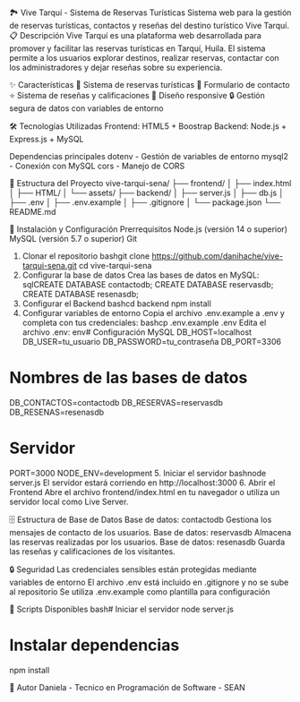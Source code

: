 🏞️ Vive Tarquí - Sistema de Reservas Turísticas
Sistema web para la gestión de reservas turísticas, contactos y reseñas del destino turístico Vive Tarquí.
📋 Descripción
Vive Tarquí es una plataforma web desarrollada para promover y facilitar las reservas turísticas en Tarquí, Huila. El sistema permite a los usuarios explorar destinos, realizar reservas, contactar con los administradores y dejar reseñas sobre su experiencia.

✨ Características
🏨 Sistema de reservas turísticas
📧 Formulario de contacto
⭐ Sistema de reseñas y calificaciones
📱 Diseño responsive
🔒 Gestión segura de datos con variables de entorno

🛠️ Tecnologías Utilizadas
Frontend: HTML5 + Boostrap
Backend: Node.js + Express.js + MySQL

Dependencias principales
dotenv - Gestión de variables de entorno
mysql2 - Conexión con MySQL
cors - Manejo de CORS

📁 Estructura del Proyecto
vive-tarqui-sena/
├── frontend/
│   ├── index.html
│   ├── HTML/
│   └── assets/
├── backend/
│   ├── server.js
│   ├── db.js
│   ├── .env
│   ├── .env.example
│   ├── .gitignore
│   └── package.json
└── README.md

🚀 Instalación y Configuración
Prerrequisitos
Node.js (versión 14 o superior)
MySQL (versión 5.7 o superior)
Git

1. Clonar el repositorio
bashgit clone https://github.com/danihache/vive-tarqui-sena.git
cd vive-tarqui-sena
2. Configurar la base de datos
Crea las bases de datos en MySQL:
sqlCREATE DATABASE contactodb;
CREATE DATABASE reservasdb;
CREATE DATABASE resenasdb;
3. Configurar el Backend
bashcd backend
npm install
4. Configurar variables de entorno
Copia el archivo .env.example a .env y completa con tus credenciales:
bashcp .env.example .env
Edita el archivo .env:
env# Configuración MySQL
DB_HOST=localhost
DB_USER=tu_usuario
DB_PASSWORD=tu_contraseña
DB_PORT=3306

# Nombres de las bases de datos
DB_CONTACTOS=contactodb
DB_RESERVAS=reservasdb
DB_RESENAS=resenasdb

# Servidor
PORT=3000
NODE_ENV=development
5. Iniciar el servidor
bashnode server.js
El servidor estará corriendo en http://localhost:3000
6. Abrir el Frontend
Abre el archivo frontend/index.html en tu navegador o utiliza un servidor local como Live Server.

🗄️ Estructura de Base de Datos
Base de datos: contactodb
Gestiona los mensajes de contacto de los usuarios.
Base de datos: reservasdb
Almacena las reservas realizadas por los usuarios.
Base de datos: resenasdb
Guarda las reseñas y calificaciones de los visitantes.

🔒 Seguridad
Las credenciales sensibles están protegidas mediante variables de entorno
El archivo .env está incluido en .gitignore y no se sube al repositorio
Se utiliza .env.example como plantilla para configuración

📝 Scripts Disponibles
bash# Iniciar el servidor
node server.js

# Instalar dependencias
npm install

👥 Autor
Daniela - Tecnico en Programación de Software - SEAN
